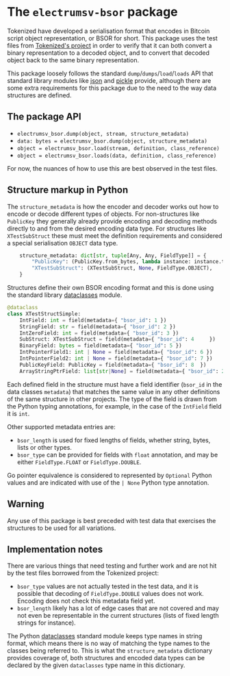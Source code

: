 # The `electrumsv-bsor` package

Tokenized have developed a serialisation format that encodes in Bitcoin script object
representation, or BSOR for short. This package uses the test files from
[Tokenized's project](https://github.com/tokenized/pkg/tree/p2p/bsor) in order to verify
that it can both convert a binary representation to a decoded object, and to convert that decoded
object back to the same binary representation.

This package loosely follows the standard `dump`/`dumps`/`load`/`loads` API that standard library
modules like [json](https://docs.python.org/3/library/json.html) and
[pickle](https://docs.python.org/3/library/pickle.html) provide, although there are some extra
requirements for this package due to the need to the way data structures are defined.

## The package API

* `electrumsv_bsor.dump(object, stream, structure_metadata)`
* `data: bytes = electrumsv_bsor.dump(object, structure_metadata)`
* `object = electrumsv_bsor.load(stream, definition, class_reference)`
* `object = electrumsv_bsor.loads(data, definition, class_reference)`

For now, the nuances of how to use this are best observed in the test files.

## Structure markup in Python

The `structure_metadata` is how the encoder and decoder works out how to encode or decode
different types of objects. For non-structures like `PublicKey` they generally already provide
encoding and decoding methods directly to and from the desired encoding data type. For structures
like `XTestSubStruct` these must meet the definition requirements and considered a special
serialisation `OBJECT` data type.

```python
    structure_metadata: dict[str, tuple[Any, Any, FieldType]] = {
        "PublicKey": (PublicKey.from_bytes, lambda instance: instance.to_bytes, FieldType.BYTES),
        "XTestSubStruct": (XTestSubStruct, None, FieldType.OBJECT),
    }
```

Structures define their own BSOR encoding format and this is done using the standard library
[dataclasses](https://docs.python.org/3/library/dataclasses.html) module.

```python
@dataclass
class XTestStructSimple:
    IntField: int = field(metadata={ "bsor_id": 1 })
    StringField: str = field(metadata={ "bsor_id": 2 })
    IntZeroField: int = field(metadata={ "bsor_id": 3 })
    SubStruct: XTestSubStruct = field(metadata={ "bsor_id": 4     })
    BinaryField: bytes = field(metadata={ "bsor_id": 5 })
    IntPointerField1: int | None = field(metadata={ "bsor_id": 6 })
    IntPointerField2: int | None = field(metadata={ "bsor_id": 7 })
    PublicKeyField: PublicKey = field(metadata={ "bsor_id": 8  })
    ArrayStringPtrField: list[str|None] = field(metadata={ "bsor_id": 25 })
```

Each defined field in the structure must have a field identifier (`bsor_id` in the data classes
`metadata`) that matches the same value in any other definitions of the same structure in other
projects. The type of the field is drawn from the Python typing annotations, for example, in the
case of the `IntField` field it is `int`.

Other supported metadata entries are:

* `bsor_length` is used for fixed lengths of fields, whether string, bytes, lists or other types.
* `bsor_type` can be provided for fields with `float` annotation, and may be either
  `FieldType.FLOAT` or `FieldType.DOUBLE`.

Go pointer equivalence is considered to represented by `Optional` Python values and are indicated
with use of the `| None` Python type annotation.

## Warning

Any use of this package is best preceded with test data that exercises the structures to be used
for all variations.

## Implementation notes

There are various things that need testing and further work and are not hit by the test files
borrowed from the Tokenized project:

* `bsor_type` values are not actually tested in the test data, and it is possible that decoding
  of `FieldType.DOUBLE` values does not work. Encoding does not check this metadata field yet.
* `bsor_length` likely has a lot of edge cases that are not covered and may not even be
  representable in the current structures (lists of fixed length strings for instance).

The Python [dataclasses](https://docs.python.org/3/library/dataclasses.html) standard module keeps
type names in string format, which means there is no way of matching the type names to the classes
being referred to. This is what the `structure_metadata` dictionary provides coverage of, both
structures and encoded data types can be declared by the given `dataclasses` type name in this
dictionary.
